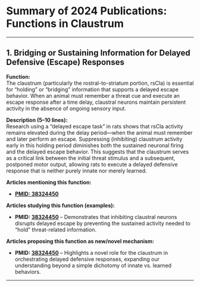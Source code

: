 # Summary of 2024 Publications: Functions in Claustrum   


---

## 1. **Bridging or Sustaining Information for Delayed Defensive (Escape) Responses**

**Function:**  
The claustrum (particularly the rostral-to-striatum portion, rsCla) is essential for “holding” or “bridging” information that supports a delayed escape behavior. When an animal must remember a threat cue and execute an escape response after a time delay, claustral neurons maintain persistent activity in the absence of ongoing sensory input.

**Description (5–10 lines):**  
Research using a “delayed escape task” in rats shows that rsCla activity remains elevated during the delay period—when the animal must remember and later perform an escape. Suppressing (inhibiting) claustrum activity early in this holding period diminishes both the sustained neuronal firing and the delayed escape behavior. This suggests that the claustrum serves as a critical link between the initial threat stimulus and a subsequent, postponed motor output, allowing rats to execute a delayed defensive response that is neither purely innate nor merely learned.

**Articles mentioning this function:**  
- [**PMID: 38324450**](https://pubmed.ncbi.nlm.nih.gov/38324450)

**Articles studying this function (examples):**  
- **PMID: [38324450](https://pubmed.ncbi.nlm.nih.gov/38324450)** – Demonstrates that inhibiting claustral neurons disrupts delayed escape by preventing the sustained activity needed to “hold” threat-related information.

**Articles proposing this function as new/novel mechanism:**  
- **PMID: [38324450](https://pubmed.ncbi.nlm.nih.gov/38324450)** – Highlights a novel role for the claustrum in orchestrating delayed defensive responses, expanding our understanding beyond a simple dichotomy of innate vs. learned behaviors.

---